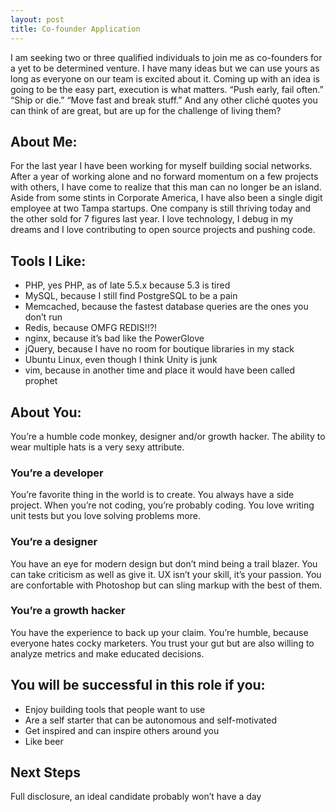 ```yaml
---
layout: post
title: Co-founder Application
---
```


I am seeking two or three qualified individuals to join me as co-founders for a yet to be determined venture. I have many ideas but we can use yours as long as everyone on our team is excited about it. Coming up with an idea is going to be the easy part, execution is what matters. “Push early, fail often.” “Ship or die.” “Move fast and break stuff.” And any other cliché quotes you can think of are great, but are up for the challenge of living them?

## About Me:

For the last year I have been working for myself building social networks. After a year of working alone and no forward momentum on a few projects with others, I have come to realize that this man can no longer be an island. Aside from some stints in Corporate America, I have also been a single digit employee at two Tampa startups. One company is still thriving today and the other sold for 7 figures last year. I love technology, I debug in my dreams and I love contributing to open source projects and pushing code.

## Tools I Like:

* PHP, yes PHP, as of late 5.5.x because 5.3 is tired
* MySQL, because I still find PostgreSQL to be a pain
* Memcached, because the fastest database queries are the ones you don’t run
* Redis, because OMFG REDIS!!?!
* nginx, because it’s bad like the PowerGlove
* jQuery, because I have no room for boutique libraries in my stack
* Ubuntu Linux, even though I think Unity is junk
* vim, because in another time and place it would have been called prophet

## About You:

You’re a humble code monkey, designer and/or growth hacker. The ability to wear multiple hats is a very sexy attribute.

### You’re a developer

You’re favorite thing in the world is to create. You always have a side project. When you’re not coding, you’re probably coding. You love writing unit tests but you love solving problems more.

### You’re a designer

You have an eye for modern design but don’t mind being a trail blazer. You can take criticism as well as give it. UX isn’t your skill, it’s your passion. You are confortable with Photoshop but can sling markup with the best of them.

### You’re a growth hacker

You have the experience to back up your claim. You’re humble, because everyone hates cocky marketers. You trust your gut but are also willing to analyze metrics and make educated decisions.

## You will be successful in this role if you:

* Enjoy building tools that people want to use
* Are a self starter that can be autonomous and self-motivated
* Get inspired and can inspire others around you
* Like beer

## Next Steps

Full disclosure, an ideal candidate probably won’t have a day
